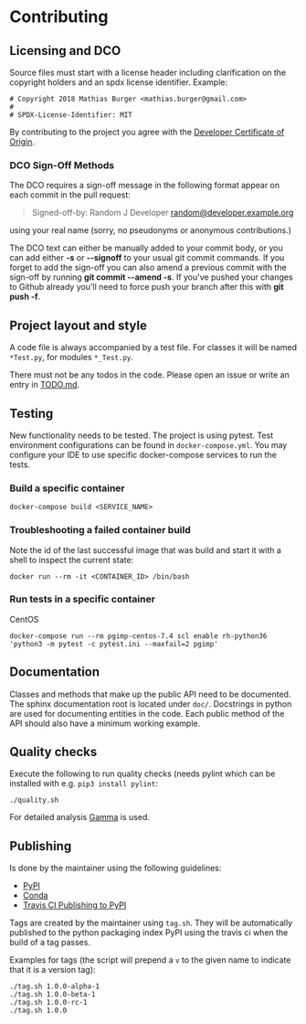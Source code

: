 # Contributing

## Licensing and DCO

Source files must start with a license header including clarification on the copyright holders and an 
spdx license identifier. Example:

```
# Copyright 2018 Mathias Burger <mathias.burger@gmail.com>
#
# SPDX-License-Identifier: MIT
```

By contributing to the project you agree with the [Developer Certificate of Origin](DCO.md).

### DCO Sign-Off Methods
 
The DCO requires a sign-off message in the following format appear on each commit in the pull request:
 
> Signed-off-by: Random J Developer <random@developer.example.org>
 
using your real name (sorry, no pseudonyms or anonymous contributions.)
 
The DCO text can either be manually added to your commit body, or you can add either **-s** or **--signoff** to 
your usual git commit commands. If you forget to add the sign-off you can also amend a previous commit with the 
sign-off by running **git commit --amend -s**. If you've pushed your changes to Github already you'll need to 
force push your branch after this with **git push -f**.

## Project layout and style

A code file is always accompanied by a test file. For classes it will be named `*Test.py`, for modules 
`*_Test.py`.

There must not be any todos in the code. Please open an issue or write an entry in [TODO.md](TODO.md).

## Testing

New functionality needs to be tested. The project is using pytest. Test environment configurations can be found 
in `docker-compose.yml`. You may configure your IDE to use specific docker-compose services to run the tests.

### Build a specific container

```
docker-compose build <SERVICE_NAME>
```

### Troubleshooting a failed container build

Note the id of the last successful image that was build and start it with a shell to inspect the current state:

```
docker run --rm -it <CONTAINER_ID> /bin/bash
```

### Run tests in a specific container

CentOS
```
docker-compose run --rm pgimp-centos-7.4 scl enable rh-python36 'python3 -m pytest -c pytest.ini --maxfail=2 pgimp'
```

## Documentation

Classes and methods that make up the public API need to be documented. The sphinx documentation root is located 
under `doc/`. Docstrings in python are used for documenting entities in the code. Each public method of the API 
should also have a minimum working example.

## Quality checks

Execute the following to run quality checks (needs pylint which can be installed with e.g. `pip3 install pylint`:
```
./quality.sh
```

For detailed analysis [Gamma](https://mburger.os.mygamma.io) is used.

## Publishing

Is done by the maintainer using the following guidelines:
* [PyPI](https://python-packaging.readthedocs.io/en/latest/minimal.html)
* [Conda](https://conda.io/docs/user-guide/tutorials/build-pkgs.html)
* [Travis CI Publishing to PyPI](https://docs.travis-ci.com/user/deployment/pypi/)

Tags are created by the maintainer using `tag.sh`. They will be automatically published to the python packaging 
index PyPI using the travis ci when the build of a tag passes.

Examples for tags (the script will prepend a `v` to the given name to indicate that it is a version tag):

```
./tag.sh 1.0.0-alpha-1
./tag.sh 1.0.0-beta-1
./tag.sh 1.0.0-rc-1
./tag.sh 1.0.0
```
